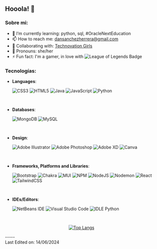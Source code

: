 ## Hooola! 👋

### Sobre mi:

- 🌱 I’m currently learning: python, sql, #OracleNextEducation
- 📫 How to reach me: dansanchezherrera@gmail.com
- 📝 Collaborating with: <a href="https://technovation.cl/">Technovation Girls</a>
- 🌸 Pronouns: she/her
- ⚡ Fun fact: I'm a gamer, in love with ![League of Legends Badge](https://img.shields.io/badge/League%20of%20Legends-C28F2C?logo=leagueoflegends&logoColor=fff&style=for-the-badge)
  
### Tecnologías:

<p align="center">

- **Languages**:
    
    ![CSS3](https://img.shields.io/badge/css3-%231572B6.svg?style=for-the-badge&logo=css3&logoColor=white)
    ![HTML5](https://img.shields.io/badge/html5-%23E34F26.svg?style=for-the-badge&logo=html5&logoColor=white)
    ![Java](https://img.shields.io/badge/java-%23ED8B00.svg?style=for-the-badge&logo=openjdk&logoColor=white)
    ![JavaScript](https://img.shields.io/badge/javascript-%23323330.svg?style=for-the-badge&logo=javascript&logoColor=%23F7DF1E)
    ![Python](https://img.shields.io/badge/Python%20-%2314354C.svg?style=for-the-badge&logo=python&logoColor=white)
<br>

- **Databases**:

   ![MongoDB](https://img.shields.io/badge/MongoDB-%234ea94b.svg?style=for-the-badge&logo=mongodb&logoColor=white)
   ![MySQL](https://img.shields.io/badge/mysql-4479A1.svg?style=for-the-badge&logo=mysql&logoColor=white)

<br>

- **Design**:

    ![Adobe Illustrator](https://img.shields.io/badge/adobe%20illustrator-%23FF9A00.svg?style=for-the-badge&logo=adobe%20illustrator&logoColor=white)
    ![Adobe Photoshop](https://img.shields.io/badge/adobe%20photoshop-%2331A8FF.svg?style=for-the-badge&logo=adobe%20photoshop&logoColor=white)
    ![Adobe XD](https://img.shields.io/badge/Adobe%20XD-470137?style=for-the-badge&logo=Adobe%20XD&logoColor=#FF61F6)
    ![Canva](https://img.shields.io/badge/Canva-%2300C4CC.svg?style=for-the-badge&logo=Canva&logoColor=white)
     
<br>

- **Frameworks, Platforms and Libraries**:

    ![Bootstrap](https://img.shields.io/badge/bootstrap-%238511FA.svg?style=for-the-badge&logo=bootstrap&logoColor=white)
    ![Chakra](https://img.shields.io/badge/chakra-%234ED1C5.svg?style=for-the-badge&logo=chakraui&logoColor=white)
    ![MUI](https://img.shields.io/badge/MUI-%230081CB.svg?style=for-the-badge&logo=mui&logoColor=white)
    ![NPM](https://img.shields.io/badge/NPM-%23CB3837.svg?style=for-the-badge&logo=npm&logoColor=white)
    ![NodeJS](https://img.shields.io/badge/node.js-6DA55F?style=for-the-badge&logo=node.js&logoColor=white)
    ![Nodemon](https://img.shields.io/badge/NODEMON-%23323330.svg?style=for-the-badge&logo=nodemon&logoColor=%BBDEAD)
    ![React](https://img.shields.io/badge/react-%2320232a.svg?style=for-the-badge&logo=react&logoColor=%2361DAFB)
    ![TailwindCSS](https://img.shields.io/badge/tailwindcss-%2338B2AC.svg?style=for-the-badge&logo=tailwind-css&logoColor=white)

<br>

- **IDEs/Editors**:

    ![NetBeans IDE](https://img.shields.io/badge/NetBeansIDE-1B6AC6.svg?style=for-the-badge&logo=apache-netbeans-ide&logoColor=white)
    ![Visual Studio Code](https://img.shields.io/badge/Visual%20Studio%20Code-0078d7.svg?style=for-the-badge&logo=visual-studio-code&logoColor=white)
    ![IDLE Python](https://img.shields.io/badge/IDLE_Python-3776AB?style=for-the-badge&logo=Python&logoColor=white)


</p>
<br>

<div align="center">

[![Top Langs](https://github-readme-stats.vercel.app/api/top-langs/?username=DanSanchezHerrera&theme=dark)](https://github.com/anuraghazra/github-readme-stats)

</div>
-----

<br>
Last Edited on: 14/06/2024
